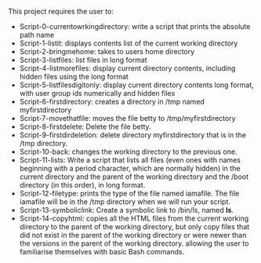 This project requires the user to:
- Script-0-currentowrkingdirectory: write a script that prints the absolute path name
- Script-1-listit: displays contents list  of the current working directory
- Script-2-bringmehome: takes to users home directory
- Script-3-listfiles: list files in long format
- Script-4-listmorefiles: display current directory contents, including hidden files using the long format 
- Script-5-listfilesdigitonly: display current directory contents long format, with user group ids numerically and hidden files
- Script-6-firstdirectory: creates a directory in /tmp named myfirstdirectory
- Script-7-movethatfile: moves the file betty to /tmp/myfirstdirectory
- Script-8-firstdelete: Delete the file betty.
- Script-9-firstdirdeletion: delete directory myfirstdirectory that is in the /tmp directory.
- Script-10-back: changes the working directory to the previous one.
- Script-11-lists: Write a script that lists all files (even ones with names beginning with a period character, which are normally hidden) in the current directory and the parent of the working directory and the /boot directory (in this order), in long format.
- Script-12-filetype: prints the type of the file named iamafile. The file iamafile will be in the /tmp directory when we will run your script.
- Script-13-symboliclink: Create a symbolic link to /bin/ls, named __ls__.
- Script-14-copyhtml: copies all the HTML files from the current working directory to the parent of the working directory, but only copy files that did not exist in the parent of the working directory or were newer than the versions in the parent of the working directory. 
allowing the user to familiarise themselves with basic Bash commands. 
